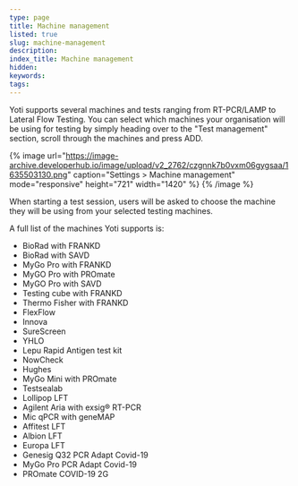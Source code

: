 ```yaml
---
type: page
title: Machine management
listed: true
slug: machine-management
description: 
index_title: Machine management
hidden: 
keywords: 
tags: 
---
```


Yoti supports several machines and tests ranging from RT-PCR/LAMP to Lateral Flow Testing. You can select which machines your organisation will be using for testing by simply heading over to the "Test management" section, scroll through the machines and press ADD.

{% image url="https://image-archive.developerhub.io/image/upload/v2_2762/czgnnk7b0vxm06gygsaa/1635503130.png" caption="Settings &gt; Machine management" mode="responsive" height="721" width="1420" %}
{% /image %}

When starting a test session, users will be asked to choose the machine they will be using from your selected testing machines.

A full list of the machines Yoti supports is:

- BioRad with FRANKD
- BioRad with SAVD
- MyGo Pro with FRANKD
- MyGO Pro with PROmate
- MyGO Pro with SAVD
- Testing cube with FRANKD
- Thermo Fisher with FRANKD
- FlexFlow
- Innova
- SureScreen
- YHLO
- Lepu Rapid Antigen test kit
- NowCheck
- Hughes
- MyGo Mini with PROmate
- Testsealab
- Lollipop LFT
- Agilent Aria with exsig® RT-PCR
- Mic qPCR with geneMAP
- Affitest LFT
- Albion LFT
- Europa LFT
- Genesig Q32 PCR Adapt Covid-19
- MyGo Pro PCR Adapt Covid-19
- PROmate COVID-19 2G